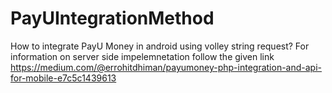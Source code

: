# PayUIntegrationMethod
How to integrate PayU Money in android using volley string request?
For information on server side impelemnetation follow the given link 
https://medium.com/@errohitdhiman/payumoney-php-integration-and-api-for-mobile-e7c5c1439613

